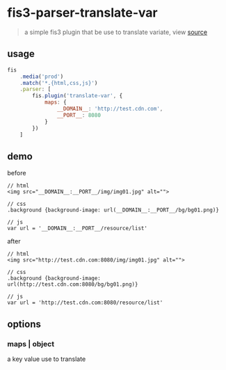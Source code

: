 # fis3-parser-translate-var

> a simple fis3 plugin that be use to translate variate, view [source](https://github.com/jide123456/fis3-parser-translate-var)

## usage

```javascript
fis
    .media('prod')
    .match('*.{html,css,js}')
    .parser: [
        fis.plugin('translate-var', {
            maps: {
                __DOMAIN__: 'http://test.cdn.com',
                __PORT__: 8080
            }    
        })
    ]
```

## demo

before
```
// html
<img src="__DOMAIN__:__PORT__/img/img01.jpg" alt="">

// css
.background {background-image: url(__DOMAIN__:__PORT__/bg/bg01.png)}

// js
var url = '__DOMAIN__:__PORT__/resource/list'
```

after
```
// html
<img src="http://test.cdn.com:8080/img/img01.jpg" alt="">

// css
.background {background-image: url(http://test.cdn.com:8080/bg/bg01.png)}

// js
var url = 'http://test.cdn.com:8080/resource/list'
```

## options

### maps | object

a key value use to translate
